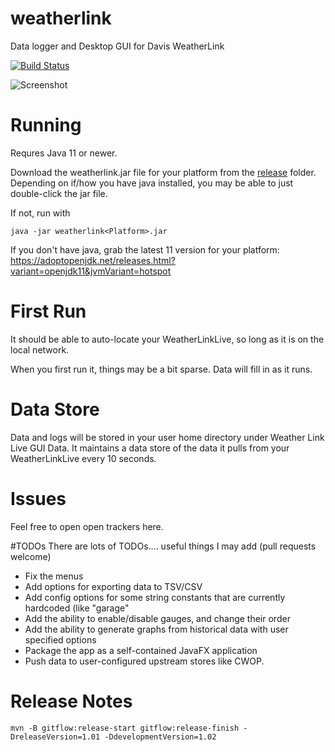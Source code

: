 # weatherlink
Data logger and Desktop GUI for Davis WeatherLink

[![Build Status](https://travis-ci.org/darmbrust/weatherlink.svg?branch=master)](https://travis-ci.org/darmbrust/weatherlink)

![Screenshot](https://user-images.githubusercontent.com/5016252/72035210-d7f8ac80-325c-11ea-8db9-30ef083a728f.png)

# Running
Requres Java 11 or newer.

Download the weatherlink.jar file for your platform from the [release](https://github.com/darmbrust/weatherlink/releases) folder.  
Depending on if/how you have java installed, you may be able to just double-click the jar file.

If not, run with 
```
java -jar weatherlink<Platform>.jar
```
If you don't have java, grab the latest 11 version for your platform:
https://adoptopenjdk.net/releases.html?variant=openjdk11&jvmVariant=hotspot

# First Run
It should be able to auto-locate your WeatherLinkLive, so long as it is on the local network.

When you first run it, things may be a bit sparse.  Data will fill in as it runs.

# Data Store
Data and logs will be stored in your user home directory under Weather Link Live GUI Data.  It maintains a data store of the data it pulls
from your WeatherLinkLive every 10 seconds.

# Issues
Feel free to open open trackers here.

#TODOs
There are lots of TODOs.... useful things I may add (pull requests welcome)

 - Fix the menus
 - Add options for exporting data to TSV/CSV
 - Add config options for some string constants that are currently hardcoded (like "garage"
 - Add the ability to enable/disable gauges, and change their order
 - Add the ability to generate graphs from historical data with user specified options
 - Package the app as a self-contained JavaFX application
 - Push data to user-configured upstream stores like CWOP.


# Release Notes
```
mvn -B gitflow:release-start gitflow:release-finish -DreleaseVersion=1.01 -DdevelopmentVersion=1.02

```
